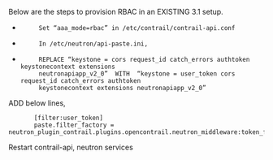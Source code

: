 Below are the steps to provision RBAC in an EXISTING 3.1 setup.
 
-          Set “aaa_mode=rbac” in /etc/contrail/contrail-api.conf

-          In /etc/neutron/api-paste.ini,

-          REPLACE “keystone = cors request_id catch_errors authtoken keystonecontext extensions     
           neutronapiapp_v2_0”  WITH  “keystone = user_token cors request_id catch_errors authtoken  
           keystonecontext extensions neutronapiapp_v2_0”

ADD below lines,

           [filter:user_token]
           paste.filter_factory = neutron_plugin_contrail.plugins.opencontrail.neutron_middleware:token_factory
 
Restart contrail-api, neutron services